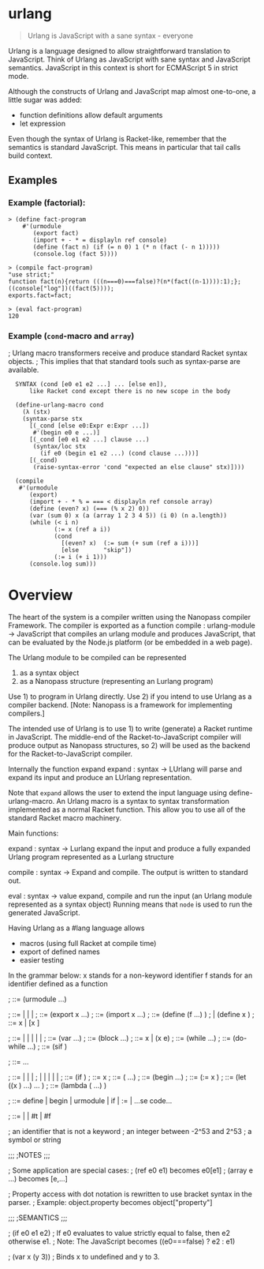# urlang

> Urlang is JavaScript with a sane syntax
>                             - everyone

Urlang is a language designed to allow straightforward translation to JavaScript.
Think of Urlang as JavaScript with sane syntax and JavaScript semantics.
JavaScript in this context is short for ECMAScript 5 in strict mode.

Although the constructs of Urlang and JavaScript map almost one-to-one,
a little sugar was added:
  * function definitions allow default arguments
  * let expression

Even though the syntax of Urlang is Racket-like, remember that the
semantics is standard JavaScript. This means in particular that tail calls
build context.


## Examples

### Example (factorial):

````
> (define fact-program
    #'(urmodule
       (export fact)
       (import + - * = displayln ref console)
       (define (fact n) (if (= n 0) 1 (* n (fact (- n 1)))))
       (console.log (fact 5))))

> (compile fact-program)
"use strict;"
function fact(n){return (((n===0)===false)?(n*(fact((n-1)))):1);};
((console["log"])((fact(5))));
exports.fact=fact;

> (eval fact-program)
120
````


### Example (`cond`-macro and `array`)

; Urlang macro transformers receive and produce standard Racket syntax objects.
; This implies that that standard tools such as syntax-parse are available.

````
  SYNTAX (cond [e0 e1 e2 ...] ... [else en]), 
      like Racket cond except there is no new scope in the body

  (define-urlang-macro cond
    (λ (stx)   
    (syntax-parse stx
      [(_cond [else e0:Expr e:Expr ...])
       #'(begin e0 e ...)]
      [(_cond [e0 e1 e2 ...] clause ...)
       (syntax/loc stx
         (if e0 (begin e1 e2 ...) (cond clause ...)))]
      [(_cond)
       (raise-syntax-error 'cond "expected an else clause" stx)])))
````

````
  (compile
   #'(urmodule
      (export)
      (import + - * % = === < displayln ref console array)
      (define (even? x) (=== (% x 2) 0))
      (var (sum 0) x (a (array 1 2 3 4 5)) (i 0) (n a.length))
      (while (< i n)
             (:= x (ref a i))
             (cond
               [(even? x)  (:= sum (+ sum (ref a i)))]
               [else       "skip"])
             (:= i (+ i 1)))
      (console.log sum)))
````


# Overview

The heart of the system is a compiler written using the Nanopass
compiler Framework. The compiler is exported as a function
    compile : urlang-module -> JavaScript
that compiles an urlang module and produces JavaScript,
that can be evaluated by the Node.js platform (or be embedded in a web page).

The Urlang module to be compiled can be represented 
   1) as a syntax object
   2) as a Nanopass structure (representing an Lurlang program)

Use 1) to program in Urlang directly.
Use 2) if you intend to use Urlang as a compiler backend.
[Note: Nanopass is a framework for implementing compilers.]

The intended use of Urlang is to use 1) to write (generate) a Racket runtime in JavaScript.
The middle-end of the Racket-to-JavaScript compiler will produce output as Nanopass
structures, so 2) will be used as the backend for the Racket-to-JavaScript compiler.

Internally the function expand
    expand : syntax -> LUrlang
will parse and expand its input and produce an LUrlang representation.

Note that `expand` allows the user to extend the input language
using define-urlang-macro. An Urlang macro is a syntax to syntax
transformation implemented as a normal Racket function.
This allow you to use all of the standard Racket macro machinery.

Main functions:

  expand : syntax -> Lurlang
    expand the input and produce a fully expanded Urlang program
    represented as a Lurlang structure

  compile : syntax ->
    Expand and compile. The output is written to standard out.

  eval : syntax -> value
    expand, compile and run the input (an Urlang module represented as a syntax object)
    Running means that `node` is used to run the generated JavaScript.

Having Urlang as a #lang language allows

 * macros (using full Racket at compile time)
 * export of defined names
 * easier testing

In the grammar below:
  x stands for a non-keyword identifier
  f stands for an identifier defined as a function

; <module>            ::= (urmodule <module-name> <module-path> <module-level-form> ...)

; <module-level-form> ::= <export> | <import> | <definition> | <statement> 
; <export>            ::= (export x ...)
; <import>            ::= (import x ...)
; <definition>        ::= (define (f <formal> ...) <body>)
;                      |  (define x <expr>)
; <formal>           ::= x | [x <expr>]

; <statement>         ::= <var-decl> | <block> | <while> | <do-while> | <if> | <expr>
; <var-decl>          ::= (var <var-binding> ...)
; <block>             ::= (block <statement> ...)
; <var-binding>       ::= x | (x e)
; <while>             ::= (while <expr> <statement> ...)
; <do-while>          ::= (do-while <expr> <statement> ...)
; <if>                ::= (sif <expr> <statement> <statement>)

; <body>              ::= <statement> ... <expr>

; <expr>              ::= <datum>   | <reference> | <application> | <sequence>
;                      |  <ternary> | <assignment> | <let> | <lambda> | <dot>
; <ternary>           ::= (if <expr> <expr> <expr>)
; <reference>         ::= x
; <application>       ::= (<expr> <expr> ...)
; <sequence>          ::= (begin <expr> ...)
; <assignment>        ::= (:= x <expr>)
; <let>               ::= (let ((x <expr>) ...) <statement> ... <expr>)
; <lambda>            ::= (lambda (<formal> ...) <body>)

; <keyword>           ::= define | begin | urmodule | if | := | ...se code...

; <datum>             ::= <fixnum> | <string> | #t | #f

; <identifier>     an identifier that is not a keyword
; <fixnum>         an integer between -2^53 and 2^53
; <module-name>    a symbol or string

;;;
;NOTES
;;;

; Some application are special cases:
;    (ref e0 e1)     becomes  e0[e1]
;    (array e ...)   becomes  [e,...]

; Property access with dot notation is rewritten to use bracket syntax in the parser.
; Example:  object.property becomes object["property"]

;;;
;SEMANTICS
;;;

; (if e0 e1 e2)
;   If e0 evaluates to value strictly equal to false, then e2 otherwise e1.
;   Note: The JavaScript becomes  ((e0===false) ? e2 : e1)

; (var x (y 3))
;   Binds x to undefined and y to 3.

